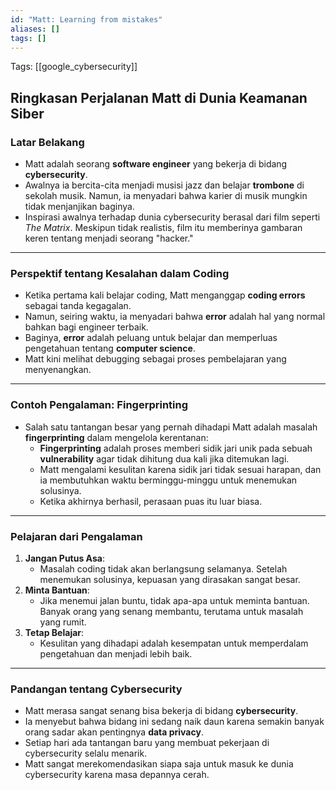 ```yaml
---
id: "Matt: Learning from mistakes"
aliases: []
tags: []
---
```


Tags: [[google_cybersecurity]]

## Ringkasan Perjalanan Matt di Dunia Keamanan Siber

### Latar Belakang

- Matt adalah seorang **software engineer** yang bekerja di bidang **cybersecurity**.
- Awalnya ia bercita-cita menjadi musisi jazz dan belajar **trombone** di sekolah musik. Namun, ia menyadari bahwa karier di musik mungkin tidak menjanjikan baginya.
- Inspirasi awalnya terhadap dunia cybersecurity berasal dari film seperti _The Matrix_. Meskipun tidak realistis, film itu memberinya gambaran keren tentang menjadi seorang "hacker."

---

### Perspektif tentang Kesalahan dalam Coding

- Ketika pertama kali belajar coding, Matt menganggap **coding errors** sebagai tanda kegagalan.
- Namun, seiring waktu, ia menyadari bahwa **error** adalah hal yang normal bahkan bagi engineer terbaik.
- Baginya, **error** adalah peluang untuk belajar dan memperluas pengetahuan tentang **computer science**.
- Matt kini melihat debugging sebagai proses pembelajaran yang menyenangkan.

---

### Contoh Pengalaman: Fingerprinting

- Salah satu tantangan besar yang pernah dihadapi Matt adalah masalah **fingerprinting** dalam mengelola kerentanan:
  - **Fingerprinting** adalah proses memberi sidik jari unik pada sebuah **vulnerability** agar tidak dihitung dua kali jika ditemukan lagi.
  - Matt mengalami kesulitan karena sidik jari tidak sesuai harapan, dan ia membutuhkan waktu berminggu-minggu untuk menemukan solusinya.
  - Ketika akhirnya berhasil, perasaan puas itu luar biasa.

---

### Pelajaran dari Pengalaman

1. **Jangan Putus Asa**:
   - Masalah coding tidak akan berlangsung selamanya. Setelah menemukan solusinya, kepuasan yang dirasakan sangat besar.
2. **Minta Bantuan**:
   - Jika menemui jalan buntu, tidak apa-apa untuk meminta bantuan. Banyak orang yang senang membantu, terutama untuk masalah yang rumit.
3. **Tetap Belajar**:
   - Kesulitan yang dihadapi adalah kesempatan untuk memperdalam pengetahuan dan menjadi lebih baik.

---

### Pandangan tentang Cybersecurity

- Matt merasa sangat senang bisa bekerja di bidang **cybersecurity**.
- Ia menyebut bahwa bidang ini sedang naik daun karena semakin banyak orang sadar akan pentingnya **data privacy**.
- Setiap hari ada tantangan baru yang membuat pekerjaan di cybersecurity selalu menarik.
- Matt sangat merekomendasikan siapa saja untuk masuk ke dunia cybersecurity karena masa depannya cerah.

